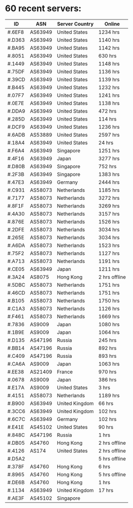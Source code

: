 # 60 recent servers:

| ID | ASN | Server Country | Online |
| ------ | ------ | ------ | ------ |
| #.6EF8 | AS63949 | United States | 1234 hrs |
| #.D363 | AS63949 | United States | 1140 hrs |
| #.BA95 | AS63949 | United States | 1142 hrs |
| #.8051 | AS63949 | United States | 630 hrs |
| #.1449 | AS63949 | United States | 1148 hrs |
| #.75DF | AS63949 | United States | 1136 hrs |
| #.39CD | AS63949 | United States | 1139 hrs |
| #.B445 | AS63949 | United States | 1232 hrs |
| #.07F7 | AS63949 | United States | 1241 hrs |
| #.0E7E | AS63949 | United States | 1138 hrs |
| #.DDA9 | AS63949 | United States | 472 hrs |
| #.285D | AS63949 | United States | 114 hrs |
| #.DCF9 | AS63949 | United States | 1236 hrs |
| #.6ADB | AS53889 | United States | 2597 hrs |
| #.18A4 | AS63949 | United States | 24 hrs |
| #.F6A4 | AS63949 | Singapore | 1251 hrs |
| #.4F16 | AS63949 | Japan | 3277 hrs |
| #.D80B | AS63949 | Singapore | 752 hrs |
| #.2F3B | AS63949 | Singapore | 1383 hrs |
| #.47E3 | AS63949 | Germany | 2444 hrs |
| #.C931 | AS58073 | Netherlands | 1185 hrs |
| #.7177 | AS58073 | Netherlands | 3272 hrs |
| #.8F1F | AS58073 | Netherlands | 3269 hrs |
| #.4A30 | AS58073 | Netherlands | 3157 hrs |
| #.876E | AS58073 | Netherlands | 1526 hrs |
| #.2DFE | AS58073 | Netherlands | 3034 hrs |
| #.265E | AS58073 | Netherlands | 3034 hrs |
| #.A6DA | AS58073 | Netherlands | 1523 hrs |
| #.75F2 | AS58073 | Netherlands | 1127 hrs |
| #.A713 | AS58073 | Netherlands | 1191 hrs |
| #.CE05 | AS63949 | Japan | 1211 hrs |
| #.3A24 | AS8075 | Hong Kong | 2 hrs offline |
| #.5DBC | AS58073 | Netherlands | 1751 hrs |
| #.46CD | AS58073 | Netherlands | 1751 hrs |
| #.B105 | AS58073 | Netherlands | 1750 hrs |
| #.C1A3 | AS58073 | Netherlands | 1126 hrs |
| #.F461 | AS58073 | Netherlands | 1669 hrs |
| #.7836 | AS9009 | Japan | 1080 hrs |
| #.1B9E | AS9009 | Japan | 1064 hrs |
| #.D135 | AS47196 | Russia | 245 hrs |
| #.BB14 | AS47196 | Russia | 892 hrs |
| #.C409 | AS47196 | Russia | 893 hrs |
| #.CA6A | AS9009 | Japan | 1063 hrs |
| #.EE38 | AS21409 | France | 970 hrs |
| #.0678 | AS9009 | Japan | 386 hrs |
| #.E17A | AS9009 | United States | 3 hrs |
| #.4151 | AS58073 | Netherlands | 1189 hrs |
| #.B900 | AS63949 | United Kingdom | 66 hrs |
| #.3CC6 | AS63949 | United Kingdom | 102 hrs |
| #.6C7C | AS63949 | Germany | 102 hrs |
| #.E41E | AS45102 | United States | 90 hrs |
| #.848C | AS47196 | Russia | 1 hrs |
| #.DB05 | AS4760 | Hong Kong | 2 hrs offline |
| #.4126 | AS174 | United States | 2 hrs offline |
| #.D5A2 |  |  | 5 hrs offline |
| #.378F | AS4760 | Hong Kong | 6 hrs |
| #.8965 | AS4760 | Hong Kong | 5 hrs offline |
| #.DE6B | AS4760 | Hong Kong | 1 hrs |
| #.1134 | AS63949 | United Kingdom | 17 hrs |
| #.AE3F | AS45102 | Singapore | |

